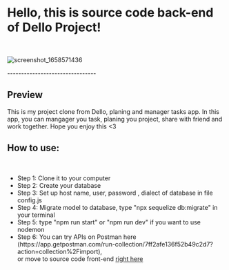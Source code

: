 <h1>Hello, this is source code back-end of Dello Project! </h1>  </br>

![screenshot_1658571436](https://user-images.githubusercontent.com/103620102/180601091-b9a957d2-5c12-492b-80e8-bf4c2fa8eae9.png)

--------------------------------  </br>
<h2>Preview</h2>
This is my project clone from Dello, planing and manager tasks app. In this app, you can mangager you task, planing you project, share with friend and work together.
Hope you enjoy this <3

<h2>How to use:</h2>  </br>
<ul>
<li>Step 1: Clone it to your computer </li>
<li>Step 2: Create your database </li>
<li>Step 3: Set up host name, user, password , dialect of database in file config.js </li>
<li>Step 4: Migrate model to database, type "npx sequelize db:migrate" in your terminal </li>
<li>Step 5: type "npm run start" or "npm run dev" if you want to use nodemon</li>
<li>Step 6: You can try APIs on Postman here </br>
(https://app.getpostman.com/run-collection/7ff2afe136f52b49c2d7?action=collection%2Fimport), </br>
or move to source code front-end <a href="https://github.com/mandeptrai1808/dello-frontend/tree/index">right here</a></li>
</ul>
